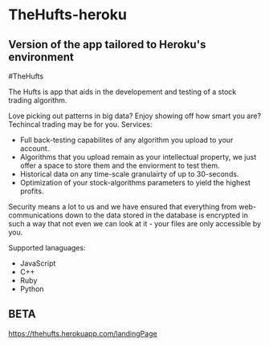 # TheHufts-heroku
Version of the app tailored to Heroku's environment
---------------------------------------------------

#TheHufts

The Hufts is app that aids in the developement and testing of a stock trading algorithm.

Love picking out patterns in big data? Enjoy showing off how smart you are? Techincal trading may be for you. 
Services: 
- Full back-testing capabilites of any algorithm you upload to your account. 
- Algorithms that you upload remain as your intellectual property, we just offer a space to store them and the enviorment to test them.
- Historical data on any time-scale granulairty of up to 30-seconds.
- Optimization of your stock-algorithms parameters to yield the highest profits.

Security means a lot to us and we have ensured that everything from web-communications down to the data stored in the database is encrypted in such a way that not even we can look at it - your files are only accessible by you. 

Supported lanaguages:
- JavaScript
- C++
- Ruby
- Python

## BETA
https://thehufts.herokuapp.com/landingPage

